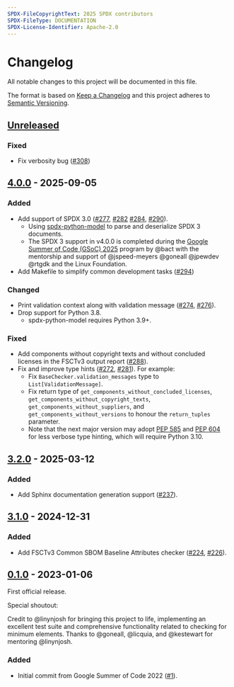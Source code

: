 ```yaml
---
SPDX-FileCopyrightText: 2025 SPDX contributors
SPDX-FileType: DOCUMENTATION
SPDX-License-Identifier: Apache-2.0
---
```


# Changelog

All notable changes to this project will be documented in this file.

The format is based on [Keep a Changelog][keepachangelog]
and this project adheres to [Semantic Versioning][semver].

## [Unreleased]

### Fixed

- Fix verbosity bug ([#308][])

[#308]: https://github.com/spdx/ntia-conformance-checker/pull/308

## [4.0.0] - 2025-09-05

### Added

- Add support of SPDX 3.0 ([#277][], [#282][] [#284][], [#290][]).
  - Using [spdx-python-model][] to parse and deserialize SPDX 3 documents.
  - The SPDX 3 support in v4.0.0 is completed during the [Google Summer of Code
    (GSoC) 2025][gsoc2025] program by @bact with the mentorship and support of
    @jspeed-meyers @goneall @jpewdev @rtgdk and the Linux Foundation.
- Add Makefile to simplify common development tasks ([#294][])

[#277]: https://github.com/spdx/ntia-conformance-checker/pull/277
[#282]: https://github.com/spdx/ntia-conformance-checker/pull/282
[#284]: https://github.com/spdx/ntia-conformance-checker/pull/284
[#290]: https://github.com/spdx/ntia-conformance-checker/pull/290
[spdx-python-model]: https://github.com/spdx/spdx-python-model/
[gsoc2025]: https://summerofcode.withgoogle.com/programs/2025/projects/CeR3hQTq
[#294]: https://github.com/spdx/ntia-conformance-checker/pull/294

### Changed

- Print validation context along with validation message ([#274][], [#276][]).
- Drop support for Python 3.8.
  - spdx-python-model requires Python 3.9+.

[#274]: https://github.com/spdx/ntia-conformance-checker/pull/274
[#276]: https://github.com/spdx/ntia-conformance-checker/pull/276

### Fixed

- Add components without copyright texts and without concluded licenses in the
  FSCTv3 output report ([#288][]).
- Fix and improve type hints ([#272][], [#281][]). For example:
  - Fix `BaseChecker.validation_messages` type to `List[ValidationMessage]`.
  - Fix return type of `get_components_without_concluded_licenses`,
    `get_components_without_copyright_texts`, `get_components_without_suppliers`,
    and `get_components_without_versions`
    to honour the `return_tuples` parameter.
  - Note that the next major version may adopt [PEP 585][] and [PEP 604][]
    for less verbose type hinting, which will require Python 3.10.

[#288]: https://github.com/spdx/ntia-conformance-checker/pull/288
[#272]: https://github.com/spdx/ntia-conformance-checker/pull/272
[#281]: https://github.com/spdx/ntia-conformance-checker/pull/281
[PEP 585]: https://peps.python.org/pep-0585/
[PEP 604]: https://peps.python.org/pep-0604/

## [3.2.0] - 2025-03-12

### Added

- Add Sphinx documentation generation support ([#237][]).

[#237]: https://github.com/spdx/ntia-conformance-checker/pull/237

## [3.1.0] - 2024-12-31

### Added

- Add FSCTv3 Common SBOM Baseline Attributes checker ([#224][], [#226][]).

[#224]: https://github.com/spdx/ntia-conformance-checker/pull/224
[#226]: https://github.com/spdx/ntia-conformance-checker/pull/226

## [0.1.0] - 2023-01-06

First official release.

Special shoutout:

Credit to @linynjosh for bringing this project to life, implementing
an excellent test suite and comprehensive functionality related to checking
for minimum elements.
Thanks to @goneall, @licquia, and @kestewart for mentoring @linynjosh.

### Added

- Initial commit from Google Summer of Code 2022 ([#1][]).

[#1]: https://github.com/spdx/ntia-conformance-checker/pull/1
[keepachangelog]: https://keepachangelog.com/en/1.1.0/
[semver]: https://semver.org/spec/v2.0.0.html
[unreleased]: https://github.com/spdx/ntia-conformance-checker/compare/v4.0.0...main
[4.0.0]: https://github.com/spdx/ntia-conformance-checker/releases/tag/v4.0.0
[3.2.0]: https://github.com/spdx/ntia-conformance-checker/releases/tag/v3.2.0
[3.1.0]: https://github.com/spdx/ntia-conformance-checker/releases/tag/v3.1.0
[0.1.0]: https://github.com/spdx/ntia-conformance-checker/releases/tag/v0.1.0
